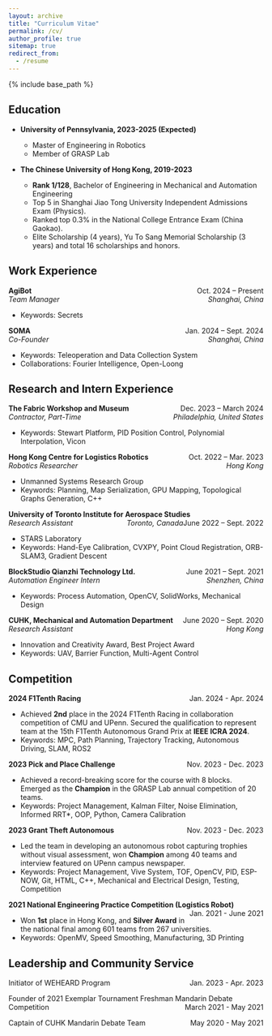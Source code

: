 ```yaml
---
layout: archive
title: "Curriculum Vitae"
permalink: /cv/
author_profile: true
sitemap: true
redirect_from:
  - /resume
---
```


{% include base_path %}

## Education

- **University of Pennsylvania, 2023-2025 (Expected)**

  - Master of Engineering in Robotics
  - Member of GRASP Lab
    <br />

- **The Chinese University of Hong Kong, 2019-2023**

  - **Rank 1/128**, Bachelor of Engineering in Mechanical and Automation Engineering
  - Top 5 in Shanghai Jiao Tong University Independent Admissions Exam (Physics).
  - Ranked top 0.3% in the National College Entrance Exam (China Gaokao).
  - Elite Scholarship (4 years), Yu To Sang Memorial Scholarship (3 years) and total 16 scholarships and honors.
    <br />

## Work Experience

**AgiBot**
<span style="float:right;">Oct. 2024 – Present</span>  
_Team Manager_
<span style="float:right;">_Shanghai, China_</span>

- Keywords: Secrets

**SOMA**
<span style="float:right;">Jan. 2024 – Sept. 2024</span>  
_Co-Founder_
<span style="float:right;">_Shanghai, China_</span>

- Keywords: Teleoperation and Data Collection System
- Collaborations: Fourier Intelligence, Open-Loong

## Research and Intern Experience

**The Fabric Workshop and Museum**
<span style="float:right;">Dec. 2023 – March 2024</span>  
_Contractor, Part-Time_
<span style="float:right;">_Philadelphia, United States_</span>

- Keywords: Stewart Platform, PID Position Control, Polynomial Interpolation, Vicon

**Hong Kong Centre for Logistics Robotics**
<span style="float:right;">Oct. 2022 – Mar. 2023</span>  
_Robotics Researcher_
<span style="float:right;">_Hong Kong_</span>

- Unmanned Systems Research Group
- Keywords: Planning, Map Serialization, GPU Mapping, Topological Graphs Generation, C++

**University of Toronto Institute for Aerospace Studies**
<span style="float:right;">June 2022 – Sept. 2022</span>  
_Research Assistant_
<span style="float:right;">_Toronto, Canada_</span>

- STARS Laboratory
- Keywords: Hand-Eye Calibration, CVXPY, Point Cloud Registration, ORB-SLAM3, Gradient Descent

**BlockStudio Qianzhi Technology Ltd.**
<span style="float:right;">June 2021 – Sept. 2021</span>  
_Automation Engineer Intern_
<span style="float:right;">_Shenzhen, China_</span>

- Keywords: Process Automation, OpenCV, SolidWorks, Mechanical Design

**CUHK, Mechanical and Automation Department**
<span style="float:right;">June 2020 – Sept. 2020</span>  
_Research Assistant_
<span style="float:right;">_Hong Kong_</span>

- Innovation and Creativity Award, Best Project Award
- Keywords: UAV, Barrier Function, Multi-Agent Control

## Competition

**2024 F1Tenth Racing**
<span style="float:right;">Jan. 2024 - Apr. 2024</span>

- Achieved **2nd** place in the 2024 F1Tenth Racing in collaboration competition of CMU and UPenn. Secured the qualification to represent team at the 15th F1Tenth Autonomous Grand Prix at **IEEE ICRA 2024**.
- Keywords: MPC, Path Planning, Trajectory Tracking, Autonomous Driving, SLAM, ROS2

**2023 Pick and Place Challenge**
<span style="float:right;">Nov. 2023 - Dec. 2023</span>

- Achieved a record-breaking score for the course with 8 blocks. Emerged as the **Champion** in the GRASP Lab annual competition of 20 teams.
- Keywords: Project Management, Kalman Filter, Noise Elimination, Informed RRT\*, OOP, Python, Camera Calibration

**2023 Grant Theft Autonomous**
<span style="float:right;">Nov. 2023 - Dec. 2023</span>

- Led the team in developing an autonomous robot capturing trophies without visual assessment, won **Champion** among 40 teams and interview featured on UPenn campus newspaper.
- Keywords: Project Management, Vive System, TOF, OpenCV, PID, ESP-NOW, Git, HTML, C++, Mechanical and Electrical Design, Testing, Competition

**2021 National Engineering Practice Competition (Logistics Robot)**
<span style="float:right;">Jan. 2021 - June 2021</span>

- Won **1st** place in Hong Kong, and **Silver Award** in the national final among 601 teams from 267 universities.
- Keywords: OpenMV, Speed Smoothing, Manufacturing, 3D Printing

## Leadership and Community Service

Initiator of WEHEARD Program
<span style="float:right;">Jan. 2023 - Apr. 2023</span>

Founder of 2021 Exemplar Tournament Freshman Mandarin Debate Competition
<span style="float:right;">March 2021 - May 2021</span>

Captain of CUHK Mandarin Debate Team
<span style="float:right;">May 2020 - May 2021</span>
